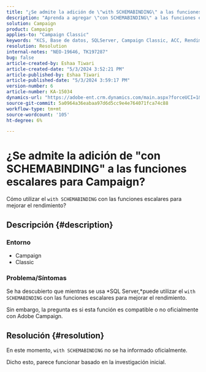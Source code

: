 ```yaml
---
title: "¿Se admite la adición de \"with SCHEMABINDING\" a las funciones escalares para Campaign?"
description: "Aprenda a agregar \"con SCHEMABINDING\" a las funciones escalares."
solution: Campaign
product: Campaign
applies-to: "Campaign Classic"
keywords: "KCS, Base de datos, SQLServer, Campaign Classic, ACC, Rendimiento"
resolution: Resolution
internal-notes: "NEO-19646, TK197287"
bug: false
article-created-by: Eshaa Tiwari
article-created-date: "5/3/2024 3:52:21 PM"
article-published-by: Eshaa Tiwari
article-published-date: "5/3/2024 3:59:17 PM"
version-number: 6
article-number: KA-15034
dynamics-url: "https://adobe-ent.crm.dynamics.com/main.aspx?forceUCI=1&pagetype=entityrecord&etn=knowledgearticle&id=912ba41b-6509-ef11-9f89-000d3a32bd42"
source-git-commit: 5a0964a36eabaa97d6d5cc9e4e764071fca74c88
workflow-type: tm+mt
source-wordcount: '105'
ht-degree: 6%

---
```


# ¿Se admite la adición de &quot;con SCHEMABINDING&quot; a las funciones escalares para Campaign?


Cómo utilizar el `with SCHEMABINDING` con las funciones escalares para mejorar el rendimiento?

## Descripción {#description}


### <b>Entorno</b>

- Campaign
- Classic


### <b>Problema/Síntomas</b>

Se ha descubierto que mientras se usa *SQL Server,*puede utilizar el `with SCHEMABINDING` con las funciones escalares para mejorar el rendimiento.

Sin embargo, la pregunta es si esta función es compatible o no oficialmente con Adobe Campaign.


## Resolución {#resolution}


En este momento, `with SCHEMABINDING` no se ha informado oficialmente.

Dicho esto, parece funcionar basado en la investigación inicial.
